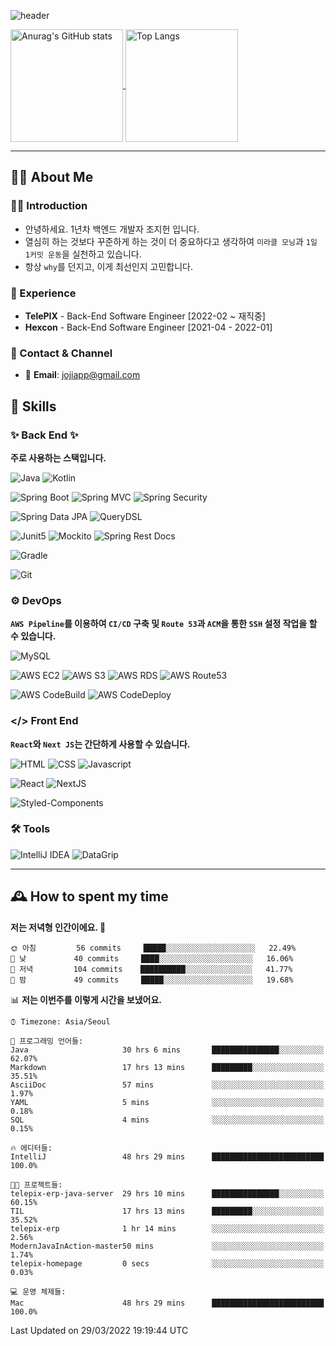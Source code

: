 ![header](https://capsule-render.vercel.app/api?type=transparent&fontColor=6b32af&height=200&text=Java%20Back-End%20Developer&fontSize=60)

<a href="https://github.com/jojiapp/TIL">
  <img height="180" align="center" src="https://github-readme-stats.vercel.app/api?username=jojiapp&show_icons=true&theme=midnight-purple&locale=kr" alt="Anurag's GitHub stats" />
</a>
  <a href="https://github.com/jojiapp/TIL">
  <img height="180" align="center" src="https://github-readme-stats.vercel.app/api/top-langs/?username=jojiapp&theme=midnight-purple&layout=compact&locale=kr" alt="Top Langs" />
</a>

---

## 💁‍♂️ About Me

### 🙇‍♂️ Introduction

- 안녕하세요. 1년차 백엔드 개발자 조지헌 입니다.
- 열심히 하는 것보다 꾸준하게 하는 것이 더 중요하다고 생각하여 `미라클 모닝`과 `1일 1커밋 운동`을 실천하고 있습니다.
- 항상 `why`를 던지고, 이게 최선인지 고민합니다.

### 💼 Experience

- **TelePIX** - Back-End Software Engineer [2022-02 ~ 재직중]
- **Hexcon** - Back-End Software Engineer [2021-04 - 2022-01]

### 🤝 Contact & Channel

- 📧 **Email**: jojiapp@gmail.com

## 🔨 Skills

### ✨ Back End ✨

**주로 사용하는 스택입니다.**

![Java](https://img.shields.io/badge/-Java-007396?logo=java&logoColor=white)
![Kotlin](https://img.shields.io/badge/-Kotlin-7F52FF?logo=kotlin&logoColor=white)

![Spring Boot](https://img.shields.io/badge/-Spring%20Boot-6DB33F?logo=spring%20boot&logoColor=white)
![Spring MVC](https://img.shields.io/badge/-Spring%20MVC-6DB33F)
![Spring Security](https://img.shields.io/badge/-Spring%20Security-6DB33F?logo=spring%20security&logoColor=white)

![Spring Data JPA](https://img.shields.io/badge/-Spring%20Data%20JPA-6DB33F?)
![QueryDSL](https://img.shields.io/badge/-QueryDSL-3E4348)

![Junit5](https://img.shields.io/badge/-Junit5-25A162?logo=junit5&logoColor=white)
![Mockito](https://img.shields.io/badge/-Mockito-25A162?)
![Spring Rest Docs](https://img.shields.io/badge/-Spring%20Rest%20Docs-6DB33F)

![Gradle](https://img.shields.io/badge/-Gradle-02303A?logo=gradle&logoColor=white)

![Git](https://img.shields.io/badge/-Git-F05032?logo=git&logoColor=white)

### ⚙️ DevOps

**`AWS Pipeline`를 이용하여 `CI/CD` 구축 및 `Route 53`과 `ACM`을 통한 `SSH` 설정 작업을 할 수 있습니다.**

![MySQL](https://img.shields.io/badge/-MySQL-4479A1?logo=mysql&logoColor=white)

![AWS EC2](https://img.shields.io/badge/-AWS%20EC2-FF9900)
![AWS S3](https://img.shields.io/badge/-AWS%20S3-569A31?logo=Amazon%20S3&logoColor=white)
![AWS RDS](https://img.shields.io/badge/-AWS%20RDS-4053D6)
![AWS Route53](https://img.shields.io/badge/-AWS%20Route53-FF9900)

![AWS CodeBuild](https://img.shields.io/badge/-AWS%20CoddBuild-6DB33F)
![AWS CodeDeploy](https://img.shields.io/badge/-AWS%20CoddDeploy-6DB33F?&)

### </> Front End

**`React`와 `Next JS`는 간단하게 사용할 수 있습니다.**

![HTML](https://img.shields.io/badge/-HTML-E34F26?logo=html5&logoColor=white)
![CSS](https://img.shields.io/badge/-CSS-1572B6?logo=css3&logoColor=white)
![Javascript](https://img.shields.io/badge/-Javascript-F7DF1E?logo=javascript&logoColor=white)

![React](https://img.shields.io/badge/-React-61DAFB?logo=react&logoColor=white)
![NextJS](https://img.shields.io/badge/-NextJS-000000?logo=next.js&logoColor=white)

![Styled-Components](https://img.shields.io/badge/Styled%20Components-DB7093?logo=styledComponents&logoColor=white)

### 🛠 Tools

![IntelliJ IDEA](https://img.shields.io/badge/-IntelliJ%20IDEA-FF0000?logo=intellij%20idea&logoColor=white)
![DataGrip](https://img.shields.io/badge/-DataGrip-512BD4?logo=datagrip&logoColor=white)

---

## 🕰 How to spent my time
<!--START_SECTION:waka-->
**저는 저녁형 인간이에요. 🦉** 

```text
🌞 아침         56 commits     █████░░░░░░░░░░░░░░░░░░░░   22.49% 
🌆 낮　         40 commits     ████░░░░░░░░░░░░░░░░░░░░░   16.06% 
🌃 저녁         104 commits    ██████████░░░░░░░░░░░░░░░   41.77% 
🌙 밤　         49 commits     █████░░░░░░░░░░░░░░░░░░░░   19.68%

```


📊 **저는 이번주를 이렇게 시간을 보냈어요.** 

```text
⌚︎ Timezone: Asia/Seoul

💬 프로그래밍 언어들: 
Java                     30 hrs 6 mins       ███████████████░░░░░░░░░░   62.07% 
Markdown                 17 hrs 13 mins      █████████░░░░░░░░░░░░░░░░   35.51% 
AsciiDoc                 57 mins             ░░░░░░░░░░░░░░░░░░░░░░░░░   1.97% 
YAML                     5 mins              ░░░░░░░░░░░░░░░░░░░░░░░░░   0.18% 
SQL                      4 mins              ░░░░░░░░░░░░░░░░░░░░░░░░░   0.15%

🔥 에디터들: 
IntelliJ                 48 hrs 29 mins      █████████████████████████   100.0%

🐱‍💻 프로젝트들: 
telepix-erp-java-server  29 hrs 10 mins      ███████████████░░░░░░░░░░   60.15% 
TIL                      17 hrs 13 mins      █████████░░░░░░░░░░░░░░░░   35.52% 
telepix-erp              1 hr 14 mins        ░░░░░░░░░░░░░░░░░░░░░░░░░   2.56% 
ModernJavaInAction-master50 mins             ░░░░░░░░░░░░░░░░░░░░░░░░░   1.74% 
telepix-homepage         0 secs              ░░░░░░░░░░░░░░░░░░░░░░░░░   0.03%

💻 운영 체제들: 
Mac                      48 hrs 29 mins      █████████████████████████   100.0%

```


 Last Updated on 29/03/2022 19:19:44 UTC
<!--END_SECTION:waka-->
